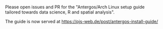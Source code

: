 Please open issues and PR for the "Antergos/Arch Linux setup guide tailored towards data science, R and spatial analysis".

The guide is now served at https://pjs-web.de/post/antergos-install-guide/
